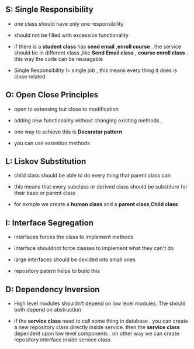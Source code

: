 ## S: Single Responsibility

- one class should have only one responsibility 

- should not be filled with excessive functionality

- if there is a **student class**  has  **send email** ,**enroll course** .  the service should be in different class ,like **Send Email class** , **course enroll class** . this way the code can be reusagable 

- Single Responsibility  != single job  ,  this means every thing it does is close related

## O: Open Close Principles

- open to extensing but close to modification 

- adding new functionality without changing existing methods . 

- one way to achieve this is **Decorator pattern**

- you can use extention methods 

## L: Liskov Substitution

- child class should be able to do every thing that parent class can

- this means that every subclass or derived class should be substiture for their base or parent class 

- for exmple we create  a **human class**  and a **parent class**,**Child class**

## I: Interface Segregation

- interfaces forces the class to implement methods

- interface shouldnot force classes to implement what they can't do

- large interfaces should be devided into small ones

- repository patern helps to build this

## D: Dependency Inversion

- High level modules shouldn't  depend on low level modules. The should both depend on abstruction

- if the **service class** need to call some thing in database . you can create a new repository class directly inside service. then the **service class** dependent upon low level components .   on other way we can create  repository interface inside service class
